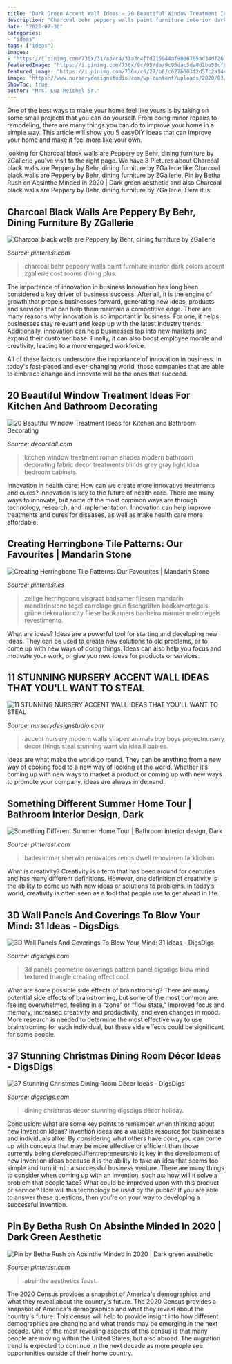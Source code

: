```yaml
---
title: "Dark Green Accent Wall Ideas ~ 20 Beautiful Window Treatment Ideas For Kitchen And Bathroom Decorating"
description: "Charcoal behr peppery walls paint furniture interior dark colors accent zgallerie cost rooms dining plus"
date: "2023-07-30"
categories:
- "ideas"
tags: ["ideas"]
images:
- "https://i.pinimg.com/736x/31/a3/c4/31a3c4ffd215944af9086765ad34df26.jpg"
featuredImage: "https://i.pinimg.com/736x/9c/95/da/9c95dac5da8d1be58cf8d276b8c5f1c0--charcoal-black-black-white.jpg"
featured_image: "https://i.pinimg.com/736x/c6/27/b6/c627b603f2d57c2a14e72277ffa6356f.jpg"
image: "https://www.nurserydesignstudio.com/wp-content/uploads/2020/03/NURSERY-ACCENT-WALL-IDEAS.png"
ShowToc: true
author: "Mrs. Luz Reichel Sr."
---
```



One of the best ways to make your home feel like yours is by taking on some small projects that you can do yourself. From doing minor repairs to remodeling, there are many things you can do to improve your home in a simple way. This article will show you 5 easyDIY ideas that can improve your home and make it feel more like your own.

	

		
looking for Charcoal black walls are Peppery by Behr, dining furniture by ZGallerie you've visit to the right page. We have 8 Pictures about Charcoal black walls are Peppery by Behr, dining furniture by ZGallerie like Charcoal black walls are Peppery by Behr, dining furniture by ZGallerie, Pin by Betha Rush on Absinthe Minded in 2020 | Dark green aesthetic and also Charcoal black walls are Peppery by Behr, dining furniture by ZGallerie. Here it is:
		
    
## Charcoal Black Walls Are Peppery By Behr, Dining Furniture By ZGallerie

<img loading=lazy src="https://i.pinimg.com/736x/9c/95/da/9c95dac5da8d1be58cf8d276b8c5f1c0--charcoal-black-black-white.jpg" onerror="this.onerror=null;this.src='https://tse2.mm.bing.net/th?id=OIP.OZUKCSKzz-yxSQdRTnnCRgC7FN&amp;pid=15.1';" alt="Charcoal black walls are Peppery by Behr, dining furniture by ZGallerie">

_Source: pinterest.com_

>charcoal behr peppery walls paint furniture interior dark colors accent zgallerie cost rooms dining plus. 

	

The importance of innovation in business
Innovation has long been considered a key driver of business success. After all, it is the engine of growth that propels businesses forward, generating new ideas, products and services that can help them maintain a competitive edge.
There are many reasons why innovation is so important in business. For one, it helps businesses stay relevant and keep up with the latest industry trends. Additionally, innovation can help businesses tap into new markets and expand their customer base. Finally, it can also boost employee morale and creativity, leading to a more engaged workforce.

All of these factors underscore the importance of innovation in business. In today's fast-paced and ever-changing world, those companies that are able to embrace change and innovate will be the ones that succeed.

    
## 20 Beautiful Window Treatment Ideas For Kitchen And Bathroom Decorating

<img loading=lazy src="http://www.decor4all.com/wp-content/uploads/2015/07/modern-kitchen-decor-roman-shades-window-treatment-ideas-7.jpg" onerror="this.onerror=null;this.src='https://tse3.mm.bing.net/th?id=OIP.Vw0JFy0Sa__ciFjNRouHyQAAAA&amp;pid=15.1';" alt="20 Beautiful Window Treatment Ideas for Kitchen and Bathroom Decorating">

_Source: decor4all.com_

>kitchen window treatment roman shades modern bathroom decorating fabric decor treatments blinds grey gray light idea bedroom cabinets. 

	

Innovation in health care: How can we create more innovative treatments and cures?
Innovation is key to the future of health care. There are many ways to innovate, but some of the most common ways are through technology, research, and implementation. Innovation can help improve treatments and cures for diseases, as well as make health care more affordable.

    
## Creating Herringbone Tile Patterns: Our Favourites | Mandarin Stone

<img loading=lazy src="https://i.pinimg.com/736x/cf/25/a1/cf25a123b685be9382020bbef822e8c8.jpg" onerror="this.onerror=null;this.src='https://tse1.mm.bing.net/th?id=OIP.GNDsDlG7wWyLLZZ0LxxcAAHaKE&amp;pid=15.1';" alt="Creating Herringbone Tile Patterns: Our Favourites | Mandarin Stone">

_Source: pinterest.es_

>zellige herringbone visgraat badkamer fliesen mandarin mandarinstone tegel carrelage grün fischgräten badkamertegels grüne dekorationcity fliese badkamers banheiro marmer metrotegels revestimento. 

	

What are ideas?
Ideas are a powerful tool for starting and developing new ideas. They can be used to create new solutions to old problems, or to come up with new ways of doing things. Ideas can also help you focus and motivate your work, or give you new ideas for products or services.

    
## 11 STUNNING NURSERY ACCENT WALL IDEAS THAT YOU&#039;LL WANT TO STEAL

<img loading=lazy src="https://www.nurserydesignstudio.com/wp-content/uploads/2020/03/NURSERY-ACCENT-WALL-IDEAS.png" onerror="this.onerror=null;this.src='https://tse2.mm.bing.net/th?id=OIP.0QvMvN2juFLT3TBSx0XZrgHaLH&amp;pid=15.1';" alt="11 STUNNING NURSERY ACCENT WALL IDEAS THAT YOU&#039;LL WANT TO STEAL">

_Source: nurserydesignstudio.com_

>accent nursery modern walls shapes animals boy boys projectnursery decor things steal stunning want via idea ll babies. 

	

Ideas are what make the world go round. They can be anything from a new way of cooking food to a new way of looking at the world. Whether it’s coming up with new ways to market a product or coming up with new ways to promote your company, ideas are always in demand.

    
## Something Different Summer Home Tour | Bathroom Interior Design, Dark

<img loading=lazy src="https://i.pinimg.com/736x/c6/27/b6/c627b603f2d57c2a14e72277ffa6356f.jpg" onerror="this.onerror=null;this.src='https://tse4.mm.bing.net/th?id=OIP.BCZ5E5zWW3ohE_nHRbhQWQHaJ3&amp;pid=15.1';" alt="Something Different Summer Home Tour | Bathroom interior design, Dark">

_Source: pinterest.com_

>badezimmer sherwin renovators renos dwell renovieren farkliolsun. 

	

What is creativity?
Creativity is a term that has been around for centuries and has many different definitions. However, one definition of creativity is the ability to come up with new ideas or solutions to problems. In today’s world, creativity is often seen as a tool that people use to get ahead in life.

    
## 3D Wall Panels And Coverings To Blow Your Mind: 31 Ideas - DigsDigs

<img loading=lazy src="https://www.digsdigs.com/photos/2017/02/05-3D-wall-decor-with-a-geometric-pattern.jpg" onerror="this.onerror=null;this.src='https://tse4.mm.bing.net/th?id=OIP.0veh_tPvqVHs_-Kv24WjHwHaLH&amp;pid=15.1';" alt="3D Wall Panels And Coverings To Blow Your Mind: 31 Ideas - DigsDigs">

_Source: digsdigs.com_

>3d panels geometric coverings pattern panel digsdigs blow mind textured triangle creating effect cool. 

	

What are some possible side effects of brainstroming?
There are many potential side effects of brainstroming, but some of the most common are: feeling overwhelmed, feeling in a “zone” or “flow state,” improved focus and memory, increased creativity and productivity, and even changes in mood. More research is needed to determine the most effective way to use brainstroming for each individual, but these side effects could be significant for some people.

    
## 37 Stunning Christmas Dining Room Décor Ideas - DigsDigs

<img loading=lazy src="https://www.digsdigs.com/photos/stunning-christmas-dining-room-decor-ideas-9.jpg" onerror="this.onerror=null;this.src='https://tse3.mm.bing.net/th?id=OIP.2q2Y3q6q49MSmNqfdIlCyQHaKn&amp;pid=15.1';" alt="37 Stunning Christmas Dining Room Décor Ideas - DigsDigs">

_Source: digsdigs.com_

>dining christmas decor stunning digsdigs décor holiday. 

	

Conclusion: What are some key points to remember when thinking about new Invention Ideas?
Invention ideas are a valuable resource for businesses and individuals alike. By considering what others have done, you can come up with concepts that may be more effective or efficient than those currently being developed.iflentrepreneurship is key in the development of new invention ideas because it is the ability to take an idea that seems too simple and turn it into a successful business venture. There are many things to consider when coming up with an invention, such as: how will it solve a problem that people face? What could be improved upon with this product or service? How will this technology be used by the public? If you are able to answer these questions, then you’re on your way to developing a successful invention.

    
## Pin By Betha Rush On Absinthe Minded In 2020 | Dark Green Aesthetic

<img loading=lazy src="https://i.pinimg.com/736x/31/a3/c4/31a3c4ffd215944af9086765ad34df26.jpg" onerror="this.onerror=null;this.src='https://tse3.mm.bing.net/th?id=OIP.kWyguqlLjN0vAyywkTdr4QHaLG&amp;pid=15.1';" alt="Pin by Betha Rush on Absinthe Minded in 2020 | Dark green aesthetic">

_Source: pinterest.com_

>absinthe aesthetics faust. 

	

The 2020 Census provides a snapshot of America's demographics and what they reveal about the country's future.
The 2020 Census provides a snapshot of America's demographics and what they reveal about the country's future. This census will help to provide insight into how different demographics are changing and what trends may be emerging in the next decade. One of the most revealing aspects of this census is that many people are moving within the United States, but also abroad. The migration trend is expected to continue in the next decade as more people see opportunities outside of their home country.

